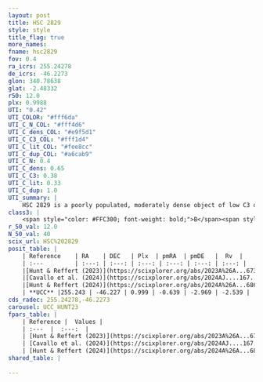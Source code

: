 ```yaml
---
layout: post
title: HSC 2829
style: style
title_flag: true
more_names: 
fname: hsc2829
fov: 0.4
ra_icrs: 255.24278
de_icrs: -46.2273
glon: 340.78638
glat: -2.48332
r50: 12.0
plx: 0.9988
UTI: "0.42"
UTI_COLOR: "#fff6da"
UTI_C_N_COL: "#fff4d6"
UTI_C_dens_COL: "#e9f5d1"
UTI_C_C3_COL: "#fff1d4"
UTI_C_lit_COL: "#fee8cc"
UTI_C_dup_COL: "#a6cab9"
UTI_C_N: 0.4
UTI_C_dens: 0.65
UTI_C_C3: 0.38
UTI_C_lit: 0.33
UTI_C_dup: 1.0
UTI_summary: |
    HSC 2829 is a poorly populated, moderately dense object of low C3 quality. It was recently reported in the literature.
class3: |
    <span style="color: #FFC300; font-weight: bold;">B</span><span style="color: red; font-weight: bold;">C</span>
r_50_val: 12.0
N_50_val: 40
scix_url: HSC%202829
posit_table: |
    | Reference    | RA    | DEC   | Plx  | pmRA  | pmDE   |  Rv  |
    | :---         | :---: | :---: | :---: | :---: | :---: | :---: |
    |[Hunt & Reffert (2023)](https://scixplorer.org/abs/2023A%26A...673A.114H) | 255.253 | -46.183 | 0.991 | -0.646 | -2.915 | 8.405 |
    |[Cavallo et al. (2024)](https://scixplorer.org/abs/2024AJ....167...12C) | 255.228 | -46.235 | 0.994 | -- | -- | -- |
    |[Hunt & Reffert (2024)](https://scixplorer.org/abs/2024A%26A...686A..42H) | 255.253 | -46.183 | 0.991 | -0.646 | -2.915 | 8.405 |
    | **UCC** |255.243 | -46.227 | 0.999 | -0.639 | -2.969 | -2.539 | 
cds_radec: 255.24278,-46.2273
carousel: UCC_HUNT23
fpars_table: |
    | Reference |  Values |
    | :---  |  :---:  |
    | [Hunt & Reffert (2023)](https://scixplorer.org/abs/2023A%26A...673A.114H) | `AV50=2.036, diffAV50=2.124, MOD50=9.871, logAge50=7.233` |
    | [Cavallo et al. (2024)](https://scixplorer.org/abs/2024AJ....167...12C) | `AV50=2.08, dMod50=9.63, logAge50=7.28, [Fe/H]50=-0.38` |
    | [Hunt & Reffert (2024)](https://scixplorer.org/abs/2024A%26A...686A..42H) | `MassJ=185.644` |
shared_table: |
    
---
```

